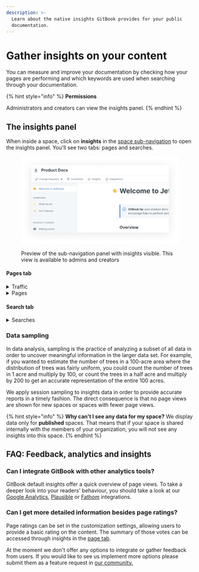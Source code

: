 ```yaml
---
description: >-
  Learn about the native insights GitBook provides for your public
  documentation.
---
```


# Gather insights on your content

You can measure and improve your documentation by checking how your pages are performing and which keywords are used when searching through your documentation.

{% hint style="info" %}
**Permissions**

Administrators and creators can view the insights panel.
{% endhint %}

## The insights panel

When inside a space, click on **insights** in the [space sub-navigation](https://docs.gitbook.com/getting-started/overview#space-sub-navigation) to open the insights panel. You'll see two tabs: pages and searches.

<figure><img src="../.gitbook/assets/insights-sub-navigation.png" alt=""><figcaption><p>Preview of the sub-navigation panel with insights visible. This view is available to admins and creators </p></figcaption></figure>

#### Pages tab

<details>

<summary>Traffic</summary>

This shows a summary of visits to your space across all pages. You can view daily, weekly, or monthly traffic — monthly is the default. A bar chart plots that traffic over time.

</details>

<details>

<summary>Pages</summary>

For each page in the space, you can see a count of all views. This is the **total number of views since the page was published**. If [page rating](https://docs.gitbook.com/tour/customization/space-customization#page-rating) is enabled, you can also see how many people have left feedback on each page and the average feedback rating. Hover over the average rating to see further details.

Click **download CSV** if you'd like to use or analyse this data further outside of GitBook, and a `.csv` file will be downloaded to your device.

</details>

#### Search tab

<details>

<summary>Searches</summary>

Switch to the search tab to take a look at which terms visitors are searching for within the space. You can view these search terms for the past week, month, or year — and again, the month is the default setting.

The information here can be helpful for informing your content architecture, making certain parts of your documentation easier to find without search, or adding additional content to existing pages based on what your visitors are searching for.

Click **download CSV** if you'd like to use or analyse this data further outside of GitBook, and a `.csv` file will be downloaded to your device.

</details>

### **Data sampling**

In data analysis, sampling is the practice of analyzing a subset of all data in order to uncover meaningful information in the larger data set. For example, if you wanted to estimate the number of trees in a 100-acre area where the distribution of trees was fairly uniform, you could count the number of trees in 1 acre and multiply by 100, or count the trees in a half acre and multiply by 200 to get an accurate representation of the entire 100 acres.

We apply session sampling to insights data in order to provide accurate reports in a timely fashion. The direct consequence is that no page views are shown for new spaces or spaces with fewer page views.

{% hint style="info" %}
**Why can't I see any data for my space?** We display data only for **published** spaces. That means that if your space is shared internally with the members of your organization, you will not see any insights into this space.&#x20;
{% endhint %}

## FAQ: Feedback, analytics and insights&#x20;

### Can I integrate GitBook with other analytics tools?&#x20;

GitBook default insights offer a quick overview of page views. To take a deeper look into your readers' behaviour, you should take a look at our [Google Analytics](customization/space-customization.md#google-analytics), [Plausible](../product-tour/integrations/plausible/) or [Fathom](../product-tour/integrations/fathom/) integrations.

### Can I get more detailed information besides page ratings?

Page ratings can be set in the customization settings, allowing users to provide a basic rating on the content. The summary of those votes can be accessed through insights in the [page tab](insights.md#pages).&#x20;

At the moment we don't offer any options to integrate or gather feedback from users. If you would like to see us implement more options please submit them as a feature request in [our community.](https://github.com/GitbookIO/community/discussions)&#x20;
